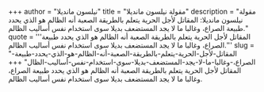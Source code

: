 +++
author = "نيلسون مانديلا"
title = "مقولة نيلسون مانديلا"
description = "مقولة نيلسون مانديلا: المقاتل لأجل الحرية يتعلم بالطريقة الصعبة أنه الظالم هو الذي يحدد طبيعة الصراع، وغالبا ما لا يجد المستضعف بديلا سوى استخدام نفس أساليب الظالم."
quote = '''المقاتل لأجل الحرية يتعلم بالطريقة الصعبة أنه الظالم هو الذي يحدد طبيعة الصراع، وغالبا ما لا يجد المستضعف بديلا سوى استخدام نفس أساليب الظالم.'''
slug = "المقاتل-لأجل-الحرية-يتعلم-بالطريقة-الصعبة-أنه-الظالم-هو-الذي-يحدد-طبيعة-الصراع،-وغالبا-ما-لا-يجد-المستضعف-بديلا-سوى-استخدام-نفس-أساليب-الظال"
+++
المقاتل لأجل الحرية يتعلم بالطريقة الصعبة أنه الظالم هو الذي يحدد طبيعة الصراع، وغالبا ما لا يجد المستضعف بديلا سوى استخدام نفس أساليب الظالم.
